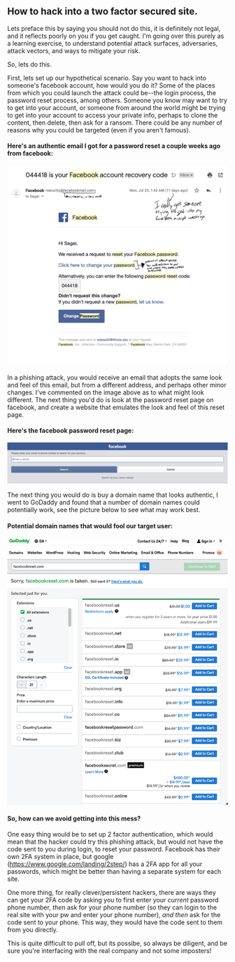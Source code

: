 ## How to hack into a two factor secured site.

Lets preface this by saying you should not do this, it is definitely not legal, and it reflects poorly on you if you get caught. I'm going over this purely as a learning exercise, to understand potential attack surfaces, adversaries, attack vectors, and ways to mitigate your risk.

So, lets do this.

First, lets set up our hypothetical scenario. Say you want to hack into someone's facebook account, how would you do it? Some of the places from which you could launch the attack could be--the login process, the password reset process, among others. Someone you know may want to try to get into your account, or someone from around the world might be trying to get into your account to access your private info, perhaps to clone the content, then delete, then ask for a ransom. There could be any number of reasons why you could be targeted (even if you aren't famous).

#### Here's an authentic email I got for a password reset a couple weeks ago from facebook: 
![](images/IMG_0120.png)

In a phishing attack, you would receive an email that adopts the same look and feel of this email, but from a different address, and perhaps other minor changes. I've commented on the image above as to what might look different. The next thing you'd do is look at the password reset page on facebook, and create a website that emulates the look and feel of this reset page. 

#### Here's the facebook password reset page:
![](images/facebookreset.png)

The next thing you would do is buy a domain name that looks authentic, I went to GoDaddy and found that a number of domain names could potentially work, see the picture below to see what may work best.

#### Potential domain names that would fool our target user:
![](images/domains.png)

#### So, how can we avoid getting into this mess? 

One easy thing would be to set up 2 factor authentication, which would mean that the hacker could try this phishing attack, but would not have the code sent to you during login, to reset your password. Facebook has their own 2FA system in place, but google (https://www.google.com/landing/2step/) has a 2FA app for all your passwords, which might be better than having a separate system for each site.

One more thing, for really clever/persistent hackers, there are ways they can get your 2FA code by asking you to first enter your *current* password phone number, *then* ask for your phone number (so they can login to the real site with your pw and enter your phone number), *and then* ask for the code sent to your phone. This way, they would have the code sent to them from you directly. 

This is quite difficult to pull off, but its possibe, so always be diligent, and be sure you're interfacing with the real company and not some imposters!